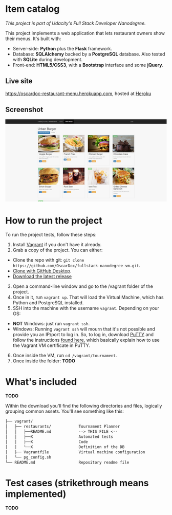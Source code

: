 # Item catalog

_This project is part of Udacity's Full Stack Developer Nanodegree._

This project implements a web application that lets restaurant owners show their menus. It's built with:
  * Server-side: **Python** plus the **Flask** framework.
  * Database: **SQLAlchemy** backed by a **PostgreSQL** database. Also tested with **SQLite** during development.
  * Front-end: **HTML5/CSS3**, with a **Bootstrap** interface and some **jQuery**.

## Live site

https://oscardoc-restaurant-menu.herokuapp.com, hosted at [Heroku](https://www.heroku.com)

## Screenshot

![screenshot](/vagrant/restaurants/screenshot.jpg?raw=true "Project as of 29 February 2016")


# How to run the project

To run the project tests, follow these steps:

1. Install [Vagrant](https://docs.vagrantup.com/v2/installation/)  if you don't have it already.
2. Grab a copy of the project. You can either:
  * Clone the repo with git: `git clone https://github.com/OscarDoc/fullstack-nanodegree-vm.git`.
  * [Clone with GitHub Desktop](github-windows://openRepo/https://github.com/OscarDoc/fullstack-nanodegree-vm).
  * [Download the latest release](https://github.com/OscarDoc/fullstack-nanodegree-vm/archive/master.zip)
3. Open a command-line window and go to the /vagrant folder of the project.
4. Once in it, run `vagrant up`. That will load the Virtual Machine, which has Python and PostgreSQL installed.
5. SSH into the machine with the username `vagrant`. Depending on your OS:
  * **NOT** Windows: just run `vagrant ssh`.
  * Windows: Running `vagrant ssh` will mourn that it's not possible and provide you an IP/port to log in. So, to log in, download [PuTTY](http://www.chiark.greenend.org.uk/~sgtatham/putty/download.html) and follow the instructions [found here](https://github.com/Varying-Vagrant-Vagrants/VVV/wiki/Connect-to-Your-Vagrant-Virtual-Machine-with-PuTTY), which basically explain how to use the Vagrant VM certificate in PuTTY.
6. Once inside the VM, run `cd /vagrant/tournament`.
7. Once inside the folder:
  **TODO**


# What's included

**TODO**

Within the download you'll find the following directories and files, logically grouping common assets. You'll see something like this:
```
├── vagrant/  
│   ├── restaurants/            Tournament Planner
│   │   ├──README.md            --> THIS FILE <--
│   │   ├──X                    Automated tests  
│   │   ├──X                    Code  
│   │   └──X                    Definition of the DB  
│   ├── Vagrantfile             Virtual machine configuration  
│   └── pg_config.sh  
└── README.md                   Repository readme file  
```

# Test cases (strikethrough means implemented)

**TODO**
